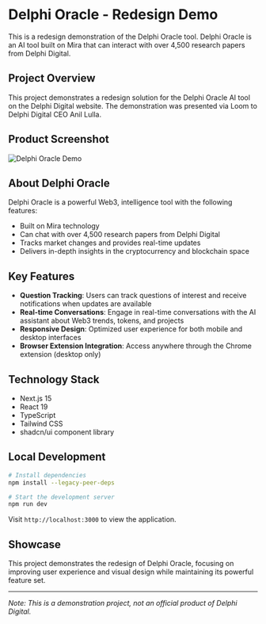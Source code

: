 # Delphi Oracle - Redesign Demo

This is a redesign demonstration of the Delphi Oracle tool. Delphi Oracle is an AI tool built on Mira that can interact with over 4,500 research papers from Delphi Digital.

## Project Overview

This project demonstrates a redesign solution for the Delphi Oracle AI tool on the Delphi Digital website. The demonstration was presented via Loom to Delphi Digital CEO Anil Lulla.

## Product Screenshot

![Delphi Oracle Demo](https://i.imgur.com/tUYsULH.jpg)

## About Delphi Oracle

Delphi Oracle is a powerful Web3, intelligence tool with the following features:
- Built on Mira technology
- Can chat with over 4,500 research papers from Delphi Digital
- Tracks market changes and provides real-time updates
- Delivers in-depth insights in the cryptocurrency and blockchain space

## Key Features

- **Question Tracking**: Users can track questions of interest and receive notifications when updates are available
- **Real-time Conversations**: Engage in real-time conversations with the AI assistant about Web3 trends, tokens, and projects
- **Responsive Design**: Optimized user experience for both mobile and desktop interfaces
- **Browser Extension Integration**: Access anywhere through the Chrome extension (desktop only)

## Technology Stack

- Next.js 15
- React 19
- TypeScript
- Tailwind CSS
- shadcn/ui component library

## Local Development

```bash
# Install dependencies
npm install --legacy-peer-deps

# Start the development server
npm run dev
```

Visit `http://localhost:3000` to view the application.

## Showcase

This project demonstrates the redesign of Delphi Oracle, focusing on improving user experience and visual design while maintaining its powerful feature set.

---

*Note: This is a demonstration project, not an official product of Delphi Digital.* 